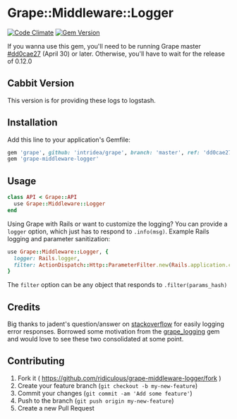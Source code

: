 # Grape::Middleware::Logger
[![Code Climate](https://codeclimate.com/github/ridiculous/grape-middleware-logger/badges/gpa.svg)](https://codeclimate.com/github/ridiculous/grape-middleware-logger) [![Gem Version](https://badge.fury.io/rb/grape-middleware-logger.svg)](http://badge.fury.io/rb/grape-middleware-logger)

If you wanna use this gem, you'll need to be running Grape master [#dd0cae27](https://github.com/intridea/grape/commit/dd0cae274ee0017a22deef5e282b75cf25d65385) (April 30) or later. Otherwise, you'll have to wait for the release of 0.12.0

## Cabbit Version
This version is for providing these logs to logstash.

## Installation

Add this line to your application's Gemfile:

```ruby
gem 'grape', github: 'intridea/grape', branch: 'master', ref: 'dd0cae274ee0017a22deef5e282b75cf25d65385'
gem 'grape-middleware-logger'
```

## Usage
```ruby
class API < Grape::API
  use Grape::Middleware::Logger
end
```    
Using Grape with Rails or want to customize the logging? You can provide a `logger` option, which just has to respond to `.info(msg)`. Example Rails logging and parameter sanitization:
```ruby
use Grape::Middleware::Logger, { 
  logger: Rails.logger, 
  filter: ActionDispatch::Http::ParameterFilter.new(Rails.application.config.filter_parameters)
}
```

The `filter` option can be any object that responds to `.filter(params_hash)`
  
## Credits

Big thanks to jadent's question/answer on [stackoverflow](http://stackoverflow.com/questions/25048163/grape-using-error-and-grapemiddleware-after-callback)
for easily logging error responses. Borrowed some motivation from the [grape_logging](https://github.com/aserafin/grape_logging) gem
and would love to see these two consolidated at some point.

## Contributing

1. Fork it ( https://github.com/ridiculous/grape-middleware-logger/fork )
2. Create your feature branch (`git checkout -b my-new-feature`)
3. Commit your changes (`git commit -am 'Add some feature'`)
4. Push to the branch (`git push origin my-new-feature`)
5. Create a new Pull Request
